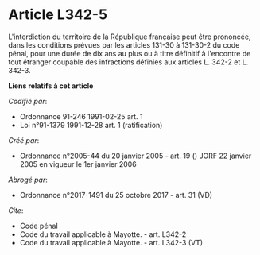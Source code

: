 # Article L342-5

L'interdiction du territoire de la République française peut être prononcée, dans les conditions prévues par les articles
131-30 à 131-30-2 du code pénal, pour une durée de dix ans au plus ou à titre définitif à l'encontre de tout étranger
coupable des infractions définies aux articles L. 342-2 et L. 342-3.

**Liens relatifs à cet article**

_Codifié par_:

  - Ordonnance 91-246 1991-02-25 art. 1
  - Loi n°91-1379 1991-12-28 art. 1 (ratification)

_Créé par_:

  - Ordonnance n°2005-44 du 20 janvier 2005 - art. 19 () JORF 22 janvier 2005 en vigueur le 1er janvier 2006

_Abrogé par_:

  - Ordonnance n°2017-1491 du 25 octobre 2017 - art. 31 (VD)

_Cite_:

  - Code pénal
  - Code du travail applicable à Mayotte. - art. L342-2
  - Code du travail applicable à Mayotte. - art. L342-3 (VT)
